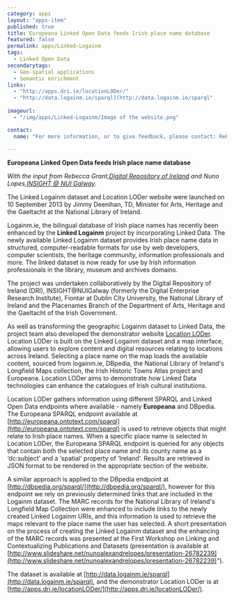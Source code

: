 ```yaml
---
category: apps
layout: "apps-item"
published: true
title: Europeana Linked Open Data feeds Irish place name database
featured: false
permalink: apps/Linked-Logainm
tags: 
  - Linked Open Data
secondarytags:
  - Geo-spatial applications
  - Semantic enrichment
links: 
  - "http://apps.dri.ie/locationLODer/"
  - "http://data.logainm.ie/sparql](http://data.logainm.ie/sparql"
  
imageurl: 
  - "/img/apps/Linked-Logainm/Image of the website.png"

contact: 
  name: "For more information, or to give feedback, please contact: Rebecca Grant,[Digital Repository of Ireland](http://www.dri.ie/) and Nuno Lopes,[INSIGHT @ NUI Galway](http://www.insight-centre.org/)"
  
---
```


**Europeana Linked Open Data feeds Irish place name database**

*With the input from Rebecca Grant,[Digital Repository of Ireland](http://www.dri.ie/) and Nuno Lopes,[INSIGHT @ NUI Galway](http://www.insight-centre.org/).*

The Linked Logainm dataset and Location LODer website were launched on 10 September 2013 by Jimmy Deenihan, TD, Minister for Arts, Heritage and the Gaeltacht at the National Library of Ireland.

Logainm.ie, the bilingual database of Irish place names has recently been enhanced by the **Linked Logainm** project by incorporating Linked Data. The newly available Linked Logainm dataset provides Irish place name data in structured, computer-readable formats for use by web developers, computer scientists, the heritage community, information professionals and more. The linked dataset is now ready for use by Irish information professionals in the library, museum and archives domains.

The project was undertaken collaboratively by the Digital Repository of Ireland (DRI), INSIGHT@NUIGalway (formerly the Digital Enterprise Research Institute), Fiontar at Dublin City University, the National Library of Ireland and the Placenames Branch of the Department of Arts, Heritage and the Gaeltacht of the Irish Government.

As well as transforming the geographic Logainm dataset to Linked Data, the project team also developed the demonstrator website [Location LODer](http://apps.dri.ie/locationLODer/locationLODer). Location LODer is built on the Linked Logainm dataset and a map interface, allowing users to explore content and digital resources relating to locations across Ireland. Selecting a place name on the map loads the available content, sourced from logainm.ie, DBpedia, the National Library of Ireland's Longfield Maps collection, the Irish Historic Towns Atlas project and Europeana. Location LODer aims to demonstrate how Linked Data technologies can enhance the catalogues of Irish cultural institutions.

Location LODer gathers information using different SPARQL and Linked Open Data endpoints where available - namely <strong>Europeana</strong> and DBpedia. The Europeana SPARQL endpoint available at [http://europeana.ontotext.com/sparql](http://europeana.ontotext.com/sparql) is used to retrieve objects that might relate to Irish place names. When a specific place name is selected in Location LODer, the Europeana SPARQL endpoint is queried for any objects that contain both the selected place name and its county name as a ‘dc:subject' and a ‘spatial' property of ‘Ireland'. Results are retrieved in JSON format to be rendered in the appropriate section of the website.

A similar approach is applied to the DBpedia endpoint at [http://dbpedia.org/sparql/](http://dbpedia.org/sparql/), however for this endpoint we rely on previously determined links that are included in the Logainm dataset. The MARC records for the National Library of Ireland's Longfield Map Collection were enhanced to include links to the newly created Linked Logainm URIs, and this information is used to retrieve the maps relevant to the place name the user has selected. A short presentation on the process of creating the Linked Logainm dataset and the enhancing of the MARC records was presented at the First Workshop on Linking and Contextualizing Publications and Datasets (presentation is available at [http://www.slideshare.net/nunoalexandrelopes/presentation-26782239](http://www.slideshare.net/nunoalexandrelopes/presentation-26782239)").

The dataset is available at [http://data.logainm.ie/sparql](http://data.logainm.ie/sparql), and the demonstrator Location LODer is at [http://apps.dri.ie/locationLODer/](http://apps.dri.ie/locationLODer/).
